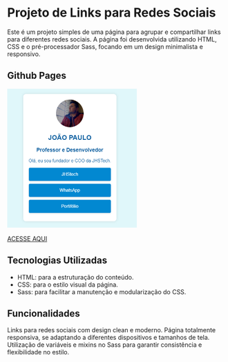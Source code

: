 # Projeto de Links para Redes Sociais
Este é um projeto simples de uma página para agrupar e compartilhar links para diferentes redes sociais. A página foi desenvolvida utilizando HTML, CSS e o pré-processador Sass, focando em um design minimalista e responsivo.

## Github Pages


<img src="./assets/images/project.PNG" width="300px"/>

[ACESSE AQUI](https://joaopaulopereirax.github.io/links/)

## Tecnologias Utilizadas

- HTML: para a estruturação do conteúdo.
- CSS: para o estilo visual da página.
- Sass: para facilitar a manutenção e modularização do CSS.

## Funcionalidades

Links para redes sociais com design clean e moderno.
Página totalmente responsiva, se adaptando a diferentes dispositivos e tamanhos de tela.
Utilização de variáveis e mixins no Sass para garantir consistência e flexibilidade no estilo.